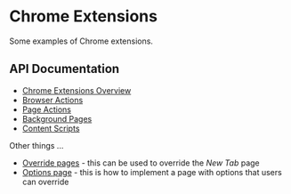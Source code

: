 Chrome Extensions
=================

Some examples of Chrome extensions.

API Documentation
-----------------

 * [Chrome Extensions Overview](http://code.google.com/chrome/extensions/overview.html)
 * [Browser Actions](http://code.google.com/chrome/extensions/browserAction.html)
 * [Page Actions](http://code.google.com/chrome/extensions/pageAction.html)
 * [Background Pages](http://code.google.com/chrome/extensions/background_pages.html)
 * [Content Scripts](http://code.google.com/chrome/extensions/content_scripts.html)

 Other things ...

  * [Override pages](http://code.google.com/chrome/extensions/override.html) - this can be used to override the *New Tab* page
  * [Options page](http://code.google.com/chrome/extensions/options.html) - this is how to implement a page with options that users can override
